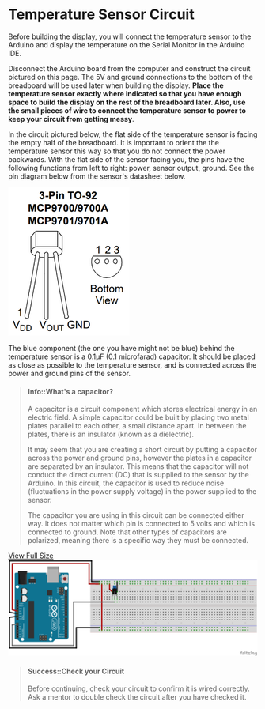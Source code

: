# Temperature Sensor Circuit

Before building the display, you will connect the temperature sensor to the Arduino and display the temperature on the Serial Monitor in the Arduino IDE.

Disconnect the Arduino board from the computer and construct the circuit pictured on this page. The 5V and ground connections to the bottom of the breadboard will be used later when building the display. **Place the temperature sensor exactly where indicated so that you have enough space to build the display on the rest of the breadboard later. Also, use the small pieces of wire to connect the temperature sensor to power to keep your circuit from getting messy**.

In the circuit pictured below, the flat side of the temperature sensor is facing the empty half of the breadboard. It is important to orient the the temperature sensor this way so that you do not connect the power backwards. With the flat side of the sensor facing you, the pins have the following functions from left to right: power, sensor output, ground. See the pin diagram below from the sensor's datasheet below.

![](/assets/datasheet/MCP9701A_TO-92_Pinout.png)

The blue component (the one you have might not be blue) behind the temperature sensor is a 0.1µF \(0.1 microfarad\) capacitor. It should be placed as close as possible to the temperature sensor, and is connected across the power and ground pins of the sensor.

> #### Info::What's a capacitor?
>
> A capacitor is a circuit component which stores electrical energy in an electric field. A simple capacitor could be built by placing two metal plates parallel to each other, a small distance apart. In between the plates, there is an insulator \(known as a dielectric\).
>
> It may seem that you are creating a short circuit by putting a capacitor across the power and ground pins, however the plates in a capacitor are separated by an insulator. This means that the capacitor will not conduct the direct current \(DC\) that is supplied to the sensor by the Arduino. In this circuit, the capacitor is used to reduce noise \(fluctuations in the power supply voltage\) in the power supplied to the sensor.
>
> The capacitor you are using in this circuit can be connected either way. It does not matter which pin is connected to 5 volts and which is connected to ground. Note that other types of capacitors are polarized, meaning there is a specific way they must be connected.

<a href="/assets/temperature-circuit/breadboard.png" target="_blank">View Full Size</a>
![](/assets/temperature-circuit/breadboard.png)

> #### Success::Check your Circuit
>
> Before continuing, check your circuit to confirm it is wired correctly. Ask a mentor to double check the circuit after you have checked it.

